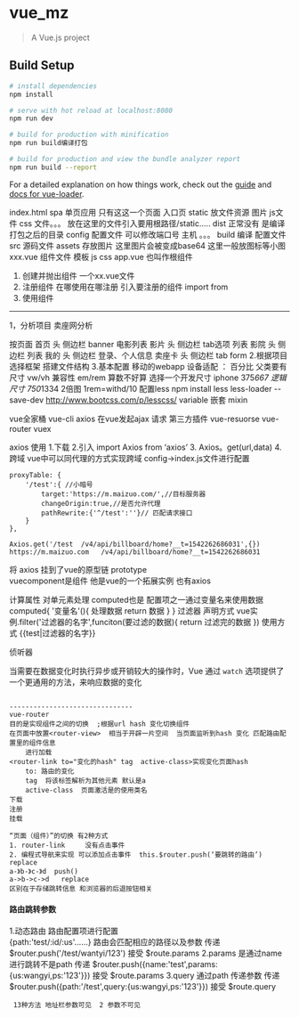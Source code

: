 # vue_mz

> A Vue.js project

## Build Setup

``` bash
# install dependencies
npm install

# serve with hot reload at localhost:8080
npm run dev

# build for production with minification
npm run build编译打包

# build for production and view the bundle analyzer report
npm run build --report
```

For a detailed explanation on how things work, check out the [guide](http://vuejs-templates.github.io/webpack/) and [docs for vue-loader](http://vuejs.github.io/vue-loader).

index.html  spa 单页应用 只有这这一个页面 入口页
static 放文件资源 图片 js文件 css 文件。。。  放在这里的文件引入要用根路径/static.....
dist 正常没有 是编译打包之后的目录
config 配置文件 可以修改端口号 主机 。。。
build  编译 配置文件
src  源码文件
assets  存放图片 这里图片会被变成base64 这里一般放图标等小图
xxx.vue 组件文件    模板 js  css
app.vue  也叫作根组件


1. 创建并抛出组件 一个xx.vue文件
2. 注册组件 在哪使用在哪注册  引入要注册的组件 import from
3. 使用组件

--------------------
1，分析项目
卖座网分析

按页面 
首页  头 侧边栏 banner  电影列表
影片  头 侧边栏 tab选项   列表
影院  头 侧边栏  列表
我的  头 侧边栏  登录、个人信息
卖座卡 头 侧边栏  tab    form
2.根据项目选择框架 搭建文件结构
3.基本配置
 移动的webapp
 设备适配  ：
 百分比  父类要有尺寸
 vw/vh   兼容性
 em/rem  算数不好算
 选择一个开发尺寸  iphone 375*667  逻辑尺寸   750*1334  2倍图
 1rem=withd/10
 配置less  npm install less  less-loader --save-dev
 http://www.bootcss.com/p/lesscss/
 variable  嵌套   mixin



 vue全家桶
 vue-cli
 axios   在vue发起ajax 请求 第三方插件  vue-resuorse
 vue-router
 vuex


 axios 使用
 1.下载
 2.引入  import Axios from  ‘axios’
 3.  Axios。get(url,data)
 4. 跨域  vue中可以同代理的方式实现跨域
      config->index.js文件进行配置

    proxyTable: {
        '/test':{ //小暗号
            target:'https://m.maizuo.com/',//目标服务器
            changeOrigin:true,//是否允许代理
            pathRewrite:{'^/test':''}// 匹配请求接口
        }
    },
    
    Axios.get('/test  /v4/api/billboard/home?__t=1542262686031',{})
    https://m.maizuo.com   /v4/api/billboard/home?__t=1542262686031

   将 axios 挂到了vue的原型链 prototype  
   vuecomponent是组件 他是vue的一个拓展实例   也有axios

   计算属性 对单元素处理
   computed也是 配置项之一通过变量名来使用数据
   computed{
      '变量名'(){
       处理数据
      return  数据
      }
    }
    过滤器
    声明方式
    vue实例.filter('过滤器的名字',funciton(要过滤的数据){
           return  过滤完的数据
    })
    使用方式
    {{test|过滤器的名字}}



 侦听器

当需要在数据变化时执行异步或开销较大的操作时，Vue 通过 `watch` 选项提供了一个更通用的方法，来响应数据的变化 

```

```




    -------------------------------
    vue-router
    目的是实现组件之间的切换  ;根据url hash 变化切换组件
    在页面中放置<router-view>  相当于开辟一片空间  当页面监听到hash 变化 匹配路由配置里的组件信息
        进行加载
    <router-link to="变化的hash" tag  active-class>实现变化页面hash
        to: 路由的变化
        tag  将该标签解析为其他元素 默认是a
        active-class  页面激活是的使用类名
    下载
    注册
    挂载
    
    “页面（组件）”的切换 有2种方式
    1. router-link     没有点击事件
    2. 编程式导航来实现 可以添加点击事件  this.$router.push(‘要跳转的路由’) replace
    a-》b-》c-》d  push()
    a->b->c->d   replace
    区别在于存储跳转信息 和浏览器的后退按钮相关

   ####  路由跳转参数
   1.动态路由
    路由配置项进行配置  
    {path:'test/:id/:us'......}
    路由会匹配相应的路径以及参数
    传递  $router.push('/test/wantyi/123')
    接受 $route.params
   2.params
     是通过name进行跳转不是path
     传递  $router.push({name:'test',params:{us:wangyi,ps:'123'}})
     接受 $route.params
   3.query
     通过path 传递参数
     传递  $router.push({path:'/test',query:{us:wangyi,ps:'123'}})
     接受 $route.query

     13种方法 地址栏参数可见  2 参数不可见
